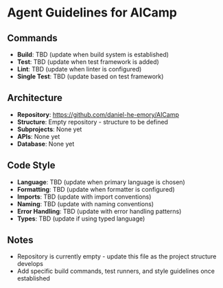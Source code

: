 # Agent Guidelines for AICamp

## Commands
- **Build**: TBD (update when build system is established)
- **Test**: TBD (update when test framework is added)
- **Lint**: TBD (update when linter is configured)
- **Single Test**: TBD (update based on test framework)

## Architecture
- **Repository**: https://github.com/daniel-he-emory/AICamp
- **Structure**: Empty repository - structure to be defined
- **Subprojects**: None yet
- **APIs**: None yet
- **Database**: None yet

## Code Style
- **Language**: TBD (update when primary language is chosen)
- **Formatting**: TBD (update when formatter is configured)
- **Imports**: TBD (update with import conventions)
- **Naming**: TBD (update with naming conventions)
- **Error Handling**: TBD (update with error handling patterns)
- **Types**: TBD (update if using typed language)

## Notes
- Repository is currently empty - update this file as the project structure develops
- Add specific build commands, test runners, and style guidelines once established
